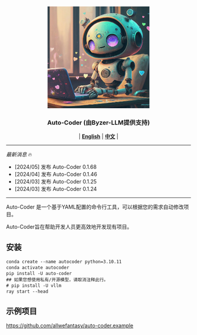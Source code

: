 <p align="center">
  <picture>    
    <img alt="auto-coder" src="./logo/auto-coder.jpeg" width=55%>
  </picture>
</p>

<h3 align="center">
Auto-Coder (由Byzer-LLM提供支持)
</h3>

<p align="center">
| <a href="./docs/en"><b>English</b></a> | <a href="./docs/zh"><b>中文</b></a> |

</p>

---

*最新消息* 🔥

- [2024/05] 发布 Auto-Coder 0.1.68
- [2024/04] 发布 Auto-Coder 0.1.46
- [2024/03] 发布 Auto-Coder 0.1.25
- [2024/03] 发布 Auto-Coder 0.1.24

---

Auto-Coder 是一个基于YAML配置的命令行工具，可以根据您的需求自动修改项目。

Auto-Coder旨在帮助开发人员更高效地开发现有项目。

## 安装

```shell
conda create --name autocoder python=3.10.11
conda activate autocoder
pip install -U auto-coder
## 如果您想使用私有/开源模型，请取消注释此行。
# pip install -U vllm
ray start --head
```

## 示例项目

https://github.com/allwefantasy/auto-coder.example